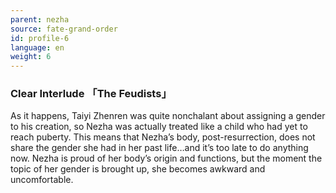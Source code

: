 ```yaml
---
parent: nezha
source: fate-grand-order
id: profile-6
language: en
weight: 6
---
```


### Clear Interlude 「The Feudists」

As it happens, Taiyi Zhenren was quite nonchalant about assigning a gender to his creation, so Nezha was actually treated like a child who had yet to reach puberty.
This means that Nezha’s body, post-resurrection, does not share the gender she had in her past life…and it’s too late to do anything now.
Nezha is proud of her body’s origin and functions, but the moment the topic of her gender is brought up, she becomes awkward and uncomfortable.
